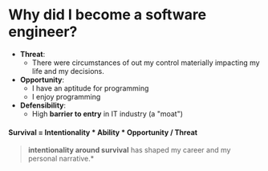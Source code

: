 # Why did I become a software engineer?

- **Threat**:
  - There were circumstances of out my control materially  impacting my life and my decisions.
- **Opportunity**:
  - I have an aptitude for programming
  - I enjoy programming
- **Defensibility**:
  - High **barrier to entry** in IT industry (a "moat")

#### Survival = Intentionality * Ability * Opportunity / Threat

> **intentionality around survival** has shaped my career and my personal narrative.*
